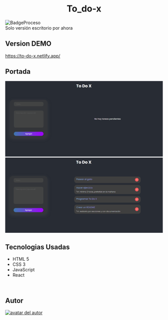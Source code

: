 <h1 align="center"> To_do-x </h1>
<img src="https://img.shields.io/badge/Status-EN%20PROCESO-yellow" alt="BadgeProceso"><br>
<span>Solo versión escritorio por ahora</span>
<br>
<h2>Version DEMO</h2>
<a href="https://to-do-x.netlify.app/">https://to-do-x.netlify.app/</a>
<br>
<h2>Portada</h2>
<img src="/portadas/To_do-x_portadaInicial.png" alt="portada del proyecto de calculadora"></img>
<img src="/portadas/To_do-x_portadaItems.png" alt="portada del proyecto TO DO X"></img>
<br>
<h2>Tecnologias Usadas</h2>
<ul>
<li>HTML 5</li>
<li>CSS 3</li>
<li>JavaScript</li>
<li>React</li>
</ul>
<br>
<h2>Autor</h2>
<a href="https://github.com/evelynKdc"><img src="https://avatars.githubusercontent.com/u/114323897?s=400&u=2972f83197a3195b07c885f106065c1f913fe656&v=4" height="60px" width="60px" alt="avatar del autor"></a>